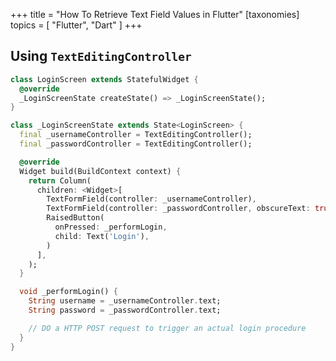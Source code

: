 +++
title = "How To Retrieve Text Field Values in Flutter"
[taxonomies]
topics = [ "Flutter", "Dart" ]
+++


## Using `TextEditingController`

```dart
class LoginScreen extends StatefulWidget {
  @override
  _LoginScreenState createState() => _LoginScreenState();
}

class _LoginScreenState extends State<LoginScreen> {
  final _usernameController = TextEditingController();
  final _passwordController = TextEditingController();

  @override
  Widget build(BuildContext context) {
    return Column(
      children: <Widget>[
        TextFormField(controller: _usernameController),
        TextFormField(controller: _passwordController, obscureText: true),
        RaisedButton(
          onPressed: _performLogin,
          child: Text('Login'),
        )
      ],
    );
  }

  void _performLogin() {
    String username = _usernameController.text;
    String password = _passwordController.text;

    // DO a HTTP POST request to trigger an actual login procedure
  }
}

```

